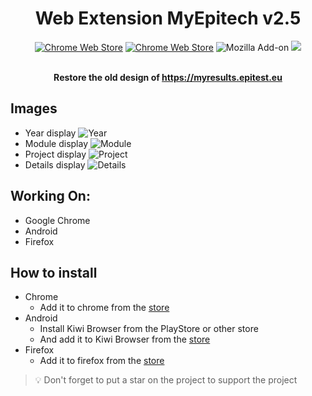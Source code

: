 <div align="center">
    <h1>Web Extension MyEpitech v2.5</h1>

[![Chrome Web Store](https://img.shields.io/chrome-web-store/stars/hnkcafanoncncpkgboikhhikdomenepb?label=Stars&color=brightgreen&logo=googlechrome&style=for-the-badge)](https://chrome.google.com/webstore/detail/myepitech/hnkcafanoncncpkgboikhhikdomenepb)
[![Chrome Web Store](https://img.shields.io/chrome-web-store/users/hnkcafanoncncpkgboikhhikdomenepb?color=brightgreen&logo=googlechrome&style=for-the-badge)](https://chrome.google.com/webstore/detail/myepitech/hnkcafanoncncpkgboikhhikdomenepb)
![Mozilla Add-on](https://img.shields.io/amo/users/myepitech?color=brightgreen&logo=firefox&style=for-the-badge)
[![](https://img.shields.io/badge/License-GPL--3.0-brightgreen.svg?style=for-the-badge)](https://github.com/alwyn974/MyEpitechExt/blob/main/LICENSE)

<br><strong> Restore the old design of https://myresults.epitest.eu </strong></p>

</div>

## Images

- Year display
  ![Year](https://i.imgur.com/uZxaDVa.png)
- Module display
  ![Module](https://i.imgur.com/xMWFH10.png)
- Project display
  ![Project](https://i.imgur.com/mkqWuHQ.png)
- Details display
  ![Details](https://i.imgur.com/Fz20aHD.png)

## Working On:

- Google Chrome
- Android
- Firefox

## How to install

<ul>
	<li>
      Chrome
      <ul>
        <li>Add it to chrome from the <a href="https://chrome.google.com/webstore/detail/myepitech/hnkcafanoncncpkgboikhhikdomenepb/related?hl=fr">store</a></li>
      </ul>
    </li>
	<li>Android
		<ul>
			<li>Install Kiwi Browser from the PlayStore or other store</li>
			<li>And add it to Kiwi Browser from the <a href="https://chrome.google.com/webstore/detail/myepitech/hnkcafanoncncpkgboikhhikdomenepb/related?hl=fr">store</a></li>
		</ul>
	</li>
    <li>Firefox
		<ul>
            <li>Add it to firefox from the <a href="https://addons.mozilla.org/en-GB/firefox/addon/myepitech/">store</a></li>
		</ul>
	</li>
</ul>

> :bulb: Don't forget to put a star on the project to support the project
